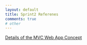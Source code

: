 ```yaml
---
layout: default
title: Sprint2 Referenes
comments: true
# other
---
```



[Details of the MVC Web App Concept](https://developer.mozilla.org/en-US/Apps/Fundamentals/Modern_web_app_architecture/MVC_architecture)